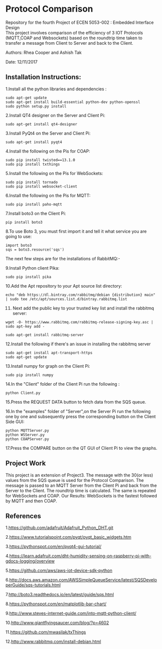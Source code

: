 Protocol Comparison
==================================
Repository for the fourth Project of ECEN 5053-002 : Embedded Interface Design   
This project involves comparison of the efficiency of 3 IOT Protocols (MQTT,COAP and Websockets) based on the roundtrip time taken to transfer a message from Client to Server and back to the Client.


Authors: Rhea Cooper and Ashish Tak

Date: 12/11/2017

Installation Instructions:
--------------------------------
1.Install all the python libraries and dependencies :
``````````````````````````````````````````````````````````` 
sudo apt-get update
sudo apt-get install build-essential python-dev python-openssl
sudo python setup.py install
`````````````````````````````````````````````````````````````             
2.Install QT4 designer on the Server and Client Pi:
```````````````````````````````````````````````````````````
sudo apt-get install qt4-designer
```````````````````````````````````````````````````````````
3.Install PyQt4 on the Server and Client Pi: 
```````````````````````````````````````````````````````````
sudo apt-get install pyqt4
```````````````````````````````````````````````````````````
4.Install the following on the Pis for COAP:
```````````````````````````````````````````````````````````
sudo pip install twisted==13.1.0
sudo pip install txthings
```````````````````````````````````````````````````````````
5.Install the following on the Pis for WebSockets:
```````````````````````````````````````````````````````````
sudo pip install tornado
sudo pip install websocket-client
```````````````````````````````````````````````````````````
6.Install the following on the Pis for MQTT:
```````````````````````````````````````````````````````````
sudo pip install paho-mqtt
```````````````````````````````````````````````````````````
7.Install boto3 on the Client Pi: 
```````````````````````````````````````````````````````````
pip install boto3
```````````````````````````````````````````````````````````
8.To use Boto 3, you must first import it and tell it what service you are going to use:
```````````````````````````````````````````````````````````
import boto3
sqs = boto3.resource('sqs')
```````````````````````````````````````````````````````````

The next few steps are for the installations of RabbitMQ:-

9.Install Python client Pika:
```````````````````````````````````````````````````````````
sudo pip install pika
```````````````````````````````````````````````````````````
10.Add the Apt repository to your Apt source list directory:
```````````````````````````````````````````````````````````
echo "deb https://dl.bintray.com/rabbitmq/debian {distribution} main" | sudo tee /etc/apt/sources.list.d/bintray.rabbitmq.list
```````````````````````````````````````````````````````````
11. Next add the public key to your trusted key list and install the rabbitmq server:
```````````````````````````````````````````````````````````
wget -O- https://www.rabbitmq.com/rabbitmq-release-signing-key.asc | 
sudo apt-key add -

sudo apt-get install rabbitmq-server
```````````````````````````````````````````````````````````
12.Install the following if there's an issue in installing the rabbitmq server
```````````````````````````````````````````````````````````
sudo apt-get install apt-transport-https 
sudo apt-get update
```````````````````````````````````````````````````````````

13.Install numpy for graph on the Client Pi:
```````````````````````````````````````````````````````````
sudo pip install numpy
```````````````````````````````````````````````````````````
14.In the "Client" folder of the Client Pi run the following :
```````````````````````````````````````````````````````````
python Client.py
```````````````````````````````````````````````````````````
15.Press the REQUEST DATA button to fetch data from the SQS queue.

16.In the "examples" folder of "Server",on the Server Pi run the following one by one and subsequently press the corresponding button on the Client Side GUI:
```````````````````````````````````````````````````````````
python MQTTServer.py
python WSServer.py
python COAPServer.py
```````````````````````````````````````````````````````````
17.Press the COMPARE button on the QT GUI of Client Pi to view the graphs.



Project Work
---------------------------------
This project is an extension of Project3. The message with the 30(or less) values from the SQS queue is used for the Protocol Comparison. The message is passed to an MQTT Server from the Client Pi and back from the Server to the Client. The roundtrip time is calculated. 
The same is repeated for WebSockets and COAP. 
Our Results:
WebSockets is the fastest followed by MQTT and then COAP.



References
-------------------------------------------------
1.https://github.com/adafruit/Adafruit_Python_DHT.git

2.https://www.tutorialspoint.com/pyqt/pyqt_basic_widgets.htm

3.https://pythonspot.com/en/pyqt4-gui-tutorial/

4.https://learn.adafruit.com/dht-humidity-sensing-on-raspberry-pi-with-gdocs-logging/overview

5.https://github.com/aws/aws-iot-device-sdk-python

6.http://docs.aws.amazon.com/AWSSimpleQueueService/latest/SQSDeveloperGuide/sqs-tutorials.html

7.http://boto3.readthedocs.io/en/latest/guide/sqs.html

8.https://pythonspot.com/en/matplotlib-bar-chart/

9.http://www.steves-internet-guide.com/into-mqtt-python-client/

10.http://www.giantflyingsaucer.com/blog/?p=4602

11.https://github.com/mwasilak/txThings

12.http://www.rabbitmq.com/install-debian.html
